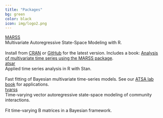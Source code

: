 ```yaml
---
title: "Packages"
bg: green
color: black
icon: img/logo2.png
---
```


<!-- the part in pkgsboxtext2 will disappear on small screens -->
<div id="pkgscontainer">

<div id="pkgsbox">
<a class="boxlinks"  href="https://github.com/nwfsc-timeseries/MARSS">MARSS</a><br>
<div id="pkgsboxtext1">Multivariate Autoregressive State-Space Modeling with R.</div> <div id="pkgsboxtext2"><br>Install from <a href="https://cran.r-project.org/web/packages/MARSS/index.html">CRAN</a> or <a href="https://github.com/nwfsc-timeseries/MARSS">GitHub</a> for the latest version.  Includes a book: <a href="https://cran.r-project.org/web/packages/MARSS/vignettes/UserGuide.pdf">Analysis of multivariate time series using the MARSS package</a>.</div>
</div>

<div id="pkgsbox">
<a class="boxlinks"  href="https://github.com/nwfsc-timeseries/atsar">atsar</a><br>
<div id="pkgsboxtext1">Applied time series analysis in R with Stan.</div>
<div id="pkgsboxtext2"><br>Fast fitting of Bayesian multivariate time-series models.  See our <a href="https://nwfsc-timeseries.github.io/atsa-labs/">ATSA lab book</a> for applications.</div>
</div>

<div id="pkgsbox">
<a class="boxlinks"  href="https://github.com/nwfsc-timeseries/tvarss">tvarss</a><br>
<div id="pkgsboxtext1">Time-varying vector autoregressive state-space modeling of community interactions.</div>
<div id="pkgsboxtext2"><br>Fit time-varying B matrices in a Bayesian framework.</div>
</div>

</div>
